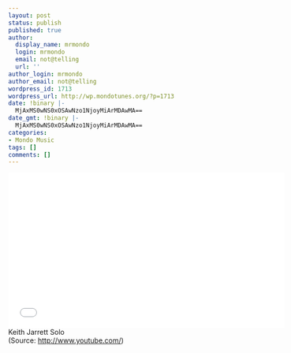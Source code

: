 ```yaml
---
layout: post
status: publish
published: true
author:
  display_name: mrmondo
  login: mrmondo
  email: not@telling
  url: ''
author_login: mrmondo
author_email: not@telling
wordpress_id: 1713
wordpress_url: http://wp.mondotunes.org/?p=1713
date: !binary |-
  MjAxMS0wNS0xOSAwNzo1NjoyMiArMDAwMA==
date_gmt: !binary |-
  MjAxMS0wNS0xOSAwNzo1NjoyMiArMDAwMA==
categories:
- Mondo Music
tags: []
comments: []
---
```

<iframe width="560" height="315" src="//www.youtube.com/embed/HPqK1JJOFxw" frameborder="0"> </iframe>
Keith Jarrett Solo
<div class="attribution">(<span>Source:</span> <a href="http://www.youtube.com/">http://www.youtube.com/</a>)</div>
